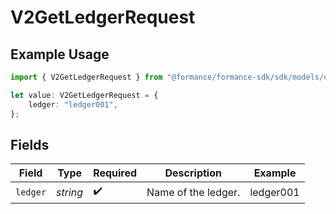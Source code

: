 # V2GetLedgerRequest

## Example Usage

```typescript
import { V2GetLedgerRequest } from "@formance/formance-sdk/sdk/models/operations";

let value: V2GetLedgerRequest = {
    ledger: "ledger001",
};
```

## Fields

| Field               | Type                | Required            | Description         | Example             |
| ------------------- | ------------------- | ------------------- | ------------------- | ------------------- |
| `ledger`            | *string*            | :heavy_check_mark:  | Name of the ledger. | ledger001           |